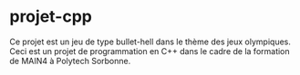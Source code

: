 # projet-cpp

Ce projet est un jeu de type bullet-hell dans le thème des jeux olympiques.
Ceci est un projet de programmation en C++ dans le cadre de la formation de MAIN4 à Polytech Sorbonne.